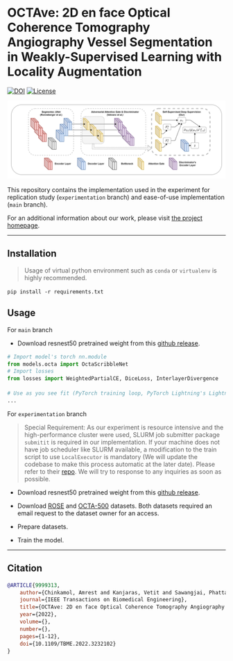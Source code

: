 # OCTAve: 2D en face Optical Coherence Tomography Angiography Vessel Segmentation in Weakly-Supervised Learning with Locality Augmentation

[![DOI](https://img.shields.io/badge/DOI-10.1109%2FTBME.2022.3232102-blue)](https://doi.org/10.1109/TBME.2022.3232102)
[![License](https://img.shields.io/badge/License-Apache%202.0-blue.svg)](https://opensource.org/licenses/Apache-2.0)

![ARCHFIG](docs/figure-1.jpg)


This repository contains the implementation used in the experiment for replication study (`experimentation` branch) and ease-of-use implementation (`main` branch).

For an additional information about our work, please visit [the project homepage]().

---


## Installation
> Usage of virtual python environment such as `conda` or `virtualenv` is highly recommended.

`pip install -r requirements.txt`

## Usage

For `main` branch

- Download resnest50 pretrained weight from this [github release](https://github.com/zhanghang1989/ResNeSt/releases/download/weights_step1/resnest50-528c19ca.pth).


```python
# Import model's torch nn.module
from models.octa import OctaScribbleNet
# Import losses
from losses import WeightedPartialCE, DiceLoss, InterlayerDivergence

# Use as you see fit (PyTorch training loop, PyTorch Lightning's LightningModule, Pytorch Ignite, etc.)
...
```

For `experimentation` branch

> Special Requirement: As our experiment is resource intensive and the high-performance cluster were used, SLURM job submitter package `submitit` is required in our implementation. If your machine does not have job scheduler like SLURM available, a modification to the train script to use `LocalExecutor` is mandatory (We will update the codebase to make this process automatic at the later date). Please refer to their [repo](https://github.com/facebookincubator/submitit). We will try to response to any inquiries as soon as possible.

- Download resnest50 pretrained weight from this [github release](https://github.com/zhanghang1989/ResNeSt/releases/download/weights_step1/resnest50-528c19ca.pth).

- Download [ROSE](https://imed.nimte.ac.cn/dataofrose.html) and [OCTA-500](https://ieee-dataport.org/open-access/octa-500) datasets. Both datasets required an email request to the dataset owner for an access.
- Prepare datasets.
- Train the model.

---
## Citation

```bibtex
@ARTICLE{9999313,
    author={Chinkamol, Amrest and Kanjaras, Vetit and Sawangjai, Phattarapong and Zhao, Yitian and Sudhawiyangkul, Thapanun and Chantrapornchai, Chantana and Guan, Cuntai and Wilaiprasitporn, Theerawit},
    journal={IEEE Transactions on Biomedical Engineering},
    title={OCTAve: 2D en face Optical Coherence Tomography Angiography Vessel Segmentation in Weakly-Supervised Learning with Locality Augmentation},
    year={2022},
    volume={},
    number={},
    pages={1-12},
    doi={10.1109/TBME.2022.3232102}
}
```